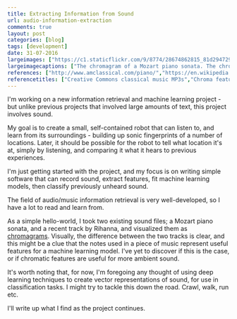 ```yaml
---
title: Extracting Information from Sound
url: audio-information-extraction
comments: true
layout: post
categories: [blog]
tags: [development]
date: 31-07-2016
largeimages: ["https://c1.staticflickr.com/9/8774/28674862815_81d294729c_o.png","https://c1.staticflickr.com/9/8793/28390725160_573436e935_o.png",]
largeimagecaptions: ["The chromagram of a Mozart piano sonata. The chromagram is a time series (time runs left to right on the x-axis) that breaks sound down into the 12 notes in the well-tempered, western, scale - the 12 notes you find in an octave on a piano. Visually, it's possible to pick out the more common notes in the sonata.","The chromagram of a recent Rihanna track. The track is longer, and hence more dense on the x-axis, but it's possible to tell that the sound is also much denser chromatically, on the y-axis; there are more notes being played at any given time; more polyphony, more chords, more instruments. The more common notes look very different from the Mozart sonata","LibRosa for Python","pyAudioAnalysis Library","ACM Multimedia 2013 - Music and Audio Information Retrieval"]
references: ["http://www.amclassical.com/piano/","https://en.wikipedia.org/wiki/Chroma_feature","https://github.com/librosa/librosa","http://journals.plos.org/plosone/article?id=10.1371/journal.pone.0144610","https://acmmm13musicandaudio.files.wordpress.com/2013/10/acmmm13musicandaudio.pdf","https://docs.google.com/presentation/d/1S5Cizi9LFQ7l0bMYtY7gASvOPqxNsQk0-NuP5KWAl-4/pub?slide=id.g14e0b1c9b4_4_17"]
referencetitles: ["Creative Commons classical music MP3s","Chroma features","LibRosa for Python","pyAudioAnalysis - An Open-Source Python Library for Audio Signal Analysis","ACM tutorial on Audio and Music Information Retrieval","iHeartRadio - Mapping the world of music into vector spaces"]
---
```

I'm working on a new information retrieval and machine learning project - but unlike previous projects that involved large amounts of text, this project involves sound. 

My goal is to create a small, self-contained robot that can listen to, and learn from its surroundings - building up sonic fingerprints of a number of locations. Later, it should be possible for the robot to tell what location it's at, simply by listening, and comparing it what it hears to previous experiences. 

I'm just getting started with the project, and my focus is on writing simple software that can record sound, extract features, fit machine learning models, then classify previously unheard sound. 

The field of audio/music information retrieval is very well-developed, so I have a lot to read and learn from. 

As a simple hello-world, I took two existing sound files; a Mozart piano sonata, and a recent track by Rihanna, and visualized them as [chromagrams]("https://en.wikipedia.org/wiki/Chroma_feature"). Visually, the difference between the two tracks is clear, and this might be a clue that the notes used in a piece of music represent useful features for a machine learning model. I've yet to discover if this is the case, or if chromatic features are useful for more ambient sound.

It's worth noting that, for now, I'm foregoing any thought of using deep learning techniques to create vector representations of sound, for use in classification tasks. I might try to tackle this down the road. Crawl, walk, run etc. 

I'll write up what I find as the project continues.
